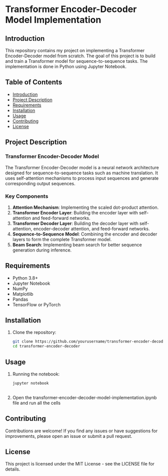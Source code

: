 # Transformer Encoder-Decoder Model Implementation

## Introduction

This repository contains my project on implementing a Transformer Encoder-Decoder model from scratch. The goal of this project is to build and train a Transformer model for sequence-to-sequence tasks. The implementation is done in Python using Jupyter Notebook.

## Table of Contents

- [Introduction](#introduction)
- [Project Description](#project-description)
- [Requirements](#requirements)
- [Installation](#installation)
- [Usage](#usage)
- [Contributing](#contributing)
- [License](#license)

## Project Description

### Transformer Encoder-Decoder Model

The Transformer Encoder-Decoder model is a neural network architecture designed for sequence-to-sequence tasks such as machine translation. It uses self-attention mechanisms to process input sequences and generate corresponding output sequences.

### Key Components

1. **Attention Mechanism**: Implementing the scaled dot-product attention.
2. **Transformer Encoder Layer**: Building the encoder layer with self-attention and feed-forward networks.
3. **Transformer Decoder Layer**: Building the decoder layer with self-attention, encoder-decoder attention, and feed-forward networks.
4. **Sequence-to-Sequence Model**: Combining the encoder and decoder layers to form the complete Transformer model.
5. **Beam Search**: Implementing beam search for better sequence generation during inference.

## Requirements

- Python 3.8+
- Jupyter Notebook
- NumPy
- Matplotlib
- Pandas
- TensorFlow or PyTorch

## Installation

1. Clone the repository:
   ```sh
   git clone https://github.com/yourusername/transformer-encoder-decoder.git
   cd transformer-encoder-decoder

## Usage

1. Running the notebook:
   ```sh
   jupyter notebook
  
2. Open the transformer-encoder-decoder-model-implementation.ipynb file and run all the cells


## Contributing
Contributions are welcome! If you find any issues or have suggestions for improvements, please open an issue or submit a pull request.

## License
This project is licensed under the MIT License - see the LICENSE file for details.
